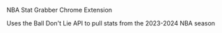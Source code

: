 NBA Stat Grabber Chrome Extension

Uses the Ball Don't Lie API to pull stats from the 2023-2024 NBA season
